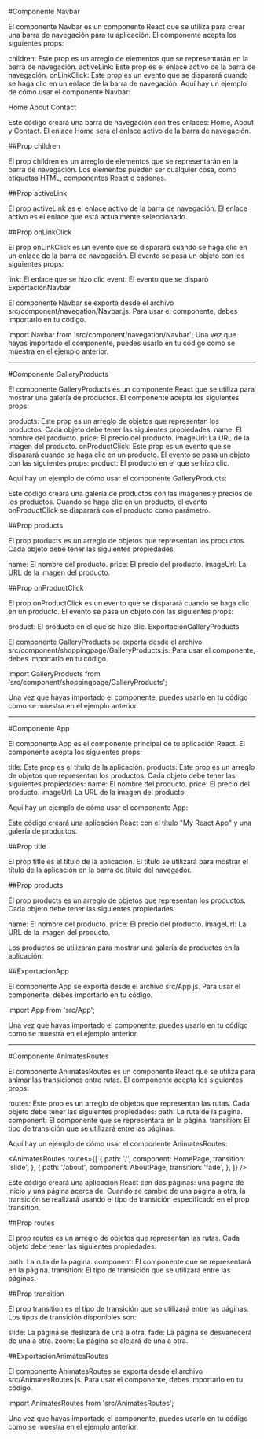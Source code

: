 #Componente Navbar

El componente Navbar es un componente React que se utiliza para crear una barra de navegación para tu aplicación. El componente acepta los siguientes props:

children: Este prop es un arreglo de elementos que se representarán en la barra de navegación.
activeLink: Este prop es el enlace activo de la barra de navegación.
onLinkClick: Este prop es un evento que se disparará cuando se haga clic en un enlace de la barra de navegación.
Aquí hay un ejemplo de cómo usar el componente Navbar:

<Navbar>
  <NavLink to="/">Home</NavLink>
  <NavLink to="/about">About</NavLink>
  <NavLink to="/contact">Contact</NavLink>
</Navbar>

Este código creará una barra de navegación con tres enlaces: Home, About y Contact. El enlace Home será el enlace activo de la barra de navegación.

##Prop children

El prop children es un arreglo de elementos que se representarán en la barra de navegación. Los elementos pueden ser cualquier cosa, como etiquetas HTML, componentes React o cadenas.

##Prop activeLink

El prop activeLink es el enlace activo de la barra de navegación. El enlace activo es el enlace que está actualmente seleccionado.

##Prop onLinkClick

El prop onLinkClick es un evento que se disparará cuando se haga clic en un enlace de la barra de navegación. El evento se pasa un objeto con los siguientes props:

link: El enlace que se hizo clic
event: El evento que se disparó
ExportaciónNavbar

El componente Navbar se exporta desde el archivo src/component/navegation/Navbar.js. Para usar el componente, debes importarlo en tu código.

import Navbar from 'src/component/navegation/Navbar';
Una vez que hayas importado el componente, puedes usarlo en tu código como se muestra en el ejemplo anterior.

-----------------

#Componente GalleryProducts

El componente GalleryProducts es un componente React que se utiliza para mostrar una galería de productos. El componente acepta los siguientes props:

products: Este prop es un arreglo de objetos que representan los productos. Cada objeto debe tener las siguientes propiedades:
name: El nombre del producto.
price: El precio del producto.
imageUrl: La URL de la imagen del producto.
onProductClick: Este prop es un evento que se disparará cuando se haga clic en un producto. El evento se pasa un objeto con las siguientes props:
product: El producto en el que se hizo clic.

Aquí hay un ejemplo de cómo usar el componente GalleryProducts:

<GalleryProducts products={products} onProductClick={onProductClick} />

Este código creará una galería de productos con las imágenes y precios de los productos. Cuando se haga clic en un producto, el evento onProductClick se disparará con el producto como parámetro.

##Prop products

El prop products es un arreglo de objetos que representan los productos. Cada objeto debe tener las siguientes propiedades:

name: El nombre del producto.
price: El precio del producto.
imageUrl: La URL de la imagen del producto.

##Prop onProductClick

El prop onProductClick es un evento que se disparará cuando se haga clic en un producto. El evento se pasa un objeto con las siguientes props:

product: El producto en el que se hizo clic.
ExportaciónGalleryProducts

El componente GalleryProducts se exporta desde el archivo src/component/shoppingpage/GalleryProducts.js. Para usar el componente, debes importarlo en tu código.

import GalleryProducts from 'src/component/shoppingpage/GalleryProducts';

Una vez que hayas importado el componente, puedes usarlo en tu código como se muestra en el ejemplo anterior.

------------------

#Componente App

El componente App es el componente principal de tu aplicación React. El componente acepta los siguientes props:

title: Este prop es el título de la aplicación.
products: Este prop es un arreglo de objetos que representan los productos. Cada objeto debe tener las siguientes propiedades:
name: El nombre del producto.
price: El precio del producto.
imageUrl: La URL de la imagen del producto.

Aquí hay un ejemplo de cómo usar el componente App:

<App title="My React App" products={products} />

Este código creará una aplicación React con el título "My React App" y una galería de productos.

##Prop title

El prop title es el título de la aplicación. El título se utilizará para mostrar el título de la aplicación en la barra de título del navegador.

##Prop products

El prop products es un arreglo de objetos que representan los productos. Cada objeto debe tener las siguientes propiedades:

name: El nombre del producto.
price: El precio del producto.
imageUrl: La URL de la imagen del producto.

Los productos se utilizarán para mostrar una galería de productos en la aplicación.

##ExportaciónApp

El componente App se exporta desde el archivo src/App.js. Para usar el componente, debes importarlo en tu código.

import App from 'src/App';

Una vez que hayas importado el componente, puedes usarlo en tu código como se muestra en el ejemplo anterior.

----------

#Componente AnimatesRoutes

El componente AnimatesRoutes es un componente React que se utiliza para animar las transiciones entre rutas. El componente acepta los siguientes props:

routes: Este prop es un arreglo de objetos que representan las rutas. Cada objeto debe tener las siguientes propiedades:
path: La ruta de la página.
component: El componente que se representará en la página.
transition: El tipo de transición que se utilizará entre las páginas.

Aquí hay un ejemplo de cómo usar el componente AnimatesRoutes:

<AnimatesRoutes
  routes={[
    {
      path: '/',
      component: HomePage,
      transition: 'slide',
    },
    {
      path: '/about',
      component: AboutPage,
      transition: 'fade',
    },
  ]}
/>

Este código creará una aplicación React con dos páginas: una página de inicio y una página acerca de. Cuando se cambie de una página a otra, la transición se realizará usando el tipo de transición especificado en el prop transition.

##Prop routes

El prop routes es un arreglo de objetos que representan las rutas. Cada objeto debe tener las siguientes propiedades:

path: La ruta de la página.
component: El componente que se representará en la página.
transition: El tipo de transición que se utilizará entre las páginas.

##Prop transition

El prop transition es el tipo de transición que se utilizará entre las páginas. Los tipos de transición disponibles son:

slide: La página se deslizará de una a otra.
fade: La página se desvanecerá de una a otra.
zoom: La página se alejará de una a otra.

##ExportaciónAnimatesRoutes

El componente AnimatesRoutes se exporta desde el archivo src/AnimatesRoutes.js. Para usar el componente, debes importarlo en tu código.

import AnimatesRoutes from 'src/AnimatesRoutes';

Una vez que hayas importado el componente, puedes usarlo en tu código como se muestra en el ejemplo anterior.
